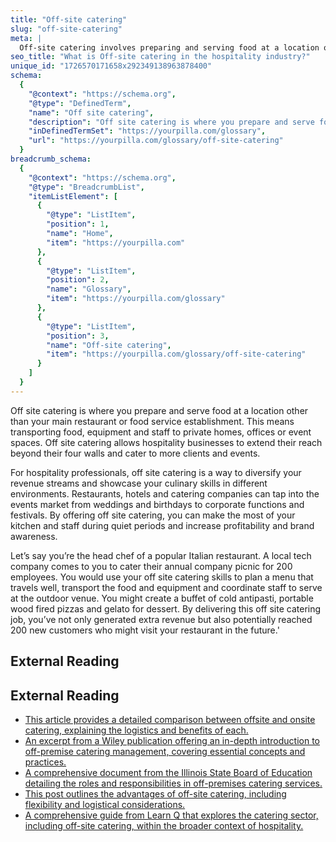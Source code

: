 ```yaml
---
title: "Off-site catering"
slug: "off-site-catering"
meta: |
  Off-site catering involves preparing and serving food at a location other than your restaurant, cafe, or bar. It allows you to expand your reach and grow your client base.
seo_title: "What is Off-site catering in the hospitality industry?"
unique_id: "1726570171658x292349138963878400"
schema:
  {
    "@context": "https://schema.org",
    "@type": "DefinedTerm",
    "name": "Off site catering",
    "description": "Off site catering is where you prepare and serve food at a location other than your main restaurant or food service establishment. This process involves transporting food, equipment and staff to alternative venues, expanding the operational reach of a hospitality business.",
    "inDefinedTermSet": "https://yourpilla.com/glossary",
    "url": "https://yourpilla.com/glossary/off-site-catering"
  }
breadcrumb_schema:
  {
    "@context": "https://schema.org",
    "@type": "BreadcrumbList",
    "itemListElement": [
      {
        "@type": "ListItem",
        "position": 1,
        "name": "Home",
        "item": "https://yourpilla.com"
      },
      {
        "@type": "ListItem",
        "position": 2,
        "name": "Glossary",
        "item": "https://yourpilla.com/glossary"
      },
      {
        "@type": "ListItem",
        "position": 3,
        "name": "Off-site catering",
        "item": "https://yourpilla.com/glossary/off-site-catering"
      }
    ]
  }
---
```


Off site catering is where you prepare and serve food at a location other than your main restaurant or food service establishment. This means transporting food, equipment and staff to private homes, offices or event spaces. Off site catering allows hospitality businesses to extend their reach beyond their four walls and cater to more clients and events.

For hospitality professionals, off site catering is a way to diversify your revenue streams and showcase your culinary skills in different environments. Restaurants, hotels and catering companies can tap into the events market from weddings and birthdays to corporate functions and festivals. By offering off site catering, you can make the most of your kitchen and staff during quiet periods and increase profitability and brand awareness.

Let’s say you’re the head chef of a popular Italian restaurant. A local tech company comes to you to cater their annual company picnic for 200 employees. You would use your off site catering skills to plan a menu that travels well, transport the food and equipment and coordinate staff to serve at the outdoor venue. You might create a buffet of cold antipasti, portable wood fired pizzas and gelato for dessert. By delivering this off site catering job, you’ve not only generated extra revenue but also potentially reached 200 new customers who might visit your restaurant in the future.'

## External Reading



## External Reading

*   [This article provides a detailed comparison between offsite and onsite catering, explaining the logistics and benefits of each.](https://copelandsjax.com/choosing-between-offsite-and-onsite-catering-for-your-event/)
*   [An excerpt from a Wiley publication offering an in-depth introduction to off-premise catering management, covering essential concepts and practices.](https://catalogimages.wiley.com/images/db/pdf/0471464244.excerpt.pdf)
*   [A comprehensive document from the Illinois State Board of Education detailing the roles and responsibilities in off-premises catering services.](https://www.isbe.net/CTEDocuments/FCS-L700112.pdf)
*   [This post outlines the advantages of off-site catering, including flexibility and logistical considerations.](https://www.icccatering.com/post/the-benefits-of-off-site-catering)
*   [A comprehensive guide from Learn Q that explores the catering sector, including off-site catering, within the broader context of hospitality.](https://learnq.co.uk/blog/hospitality-essentials/the-catering-sector-a-comprehensive-guide/)